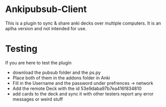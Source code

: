 Ankipubsub-Client
=================

This is a plugin to sync & share anki decks over multiple computers.
It is an aplha version and not intended for use.

Testing
===
If you are here to test the plugin 
* download the pubsub folder and the ps.py
* Place both of them in the addons folder in Anki
* Fill in the Username and the password under prefrences -> network
* Add the remote Deck with the id 53e9daba97b7ea416f834810
* add cards to the deck and sync it with other testers report any error messages or weird stuff
